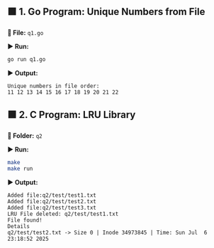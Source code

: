 ## 🟩 1. Go Program: Unique Numbers from File

**📝 File:** `q1.go`

**▶️ Run:**

```bash
go run q1.go
```
**▶️ Output:**
```
Unique numbers in file order:
11 12 13 14 15 16 17 18 19 20 21 22
```

## 🟩 2. C Program: LRU Library

**📝 Folder:** `q2`

**▶️ Run:**

```bash
make
make run
```
**▶️ Output:**
```
Added file:q2/test/test1.txt
Added file:q2/test/test2.txt
Added file:q2/test/test3.txt
LRU File deleted: q2/test/test1.txt
File found!
Details
q2/test/test2.txt -> Size 0 | Inode 34973845 | Time: Sun Jul  6 23:18:52 2025
```
